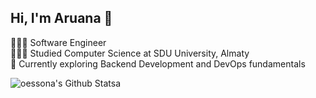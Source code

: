 ## Hi, I'm Aruana 👋

👩🏻‍💻 Software Engineer</br>
👩🏻‍🎓 Studied Computer Science at SDU University, Almaty</br>
💭 Currently exploring Backend Development and DevOps fundamentals</br>

![oessona's Github Statsa](https://github-readme-stats.vercel.app/api?username=oessona&theme=swift&hide_border=false&include_all_commits=true&count_private=true)<br/>
